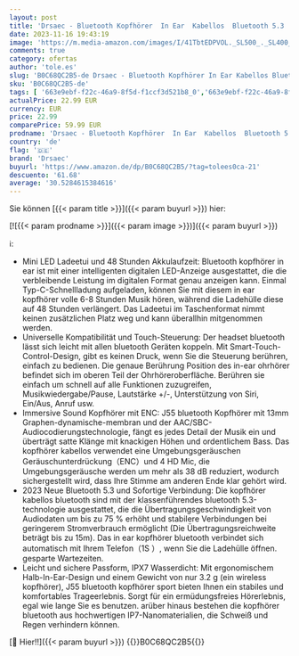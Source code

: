 ```yaml
---
layout: post
title: 'Drsaec - Bluetooth Kopfhörer  In Ear  Kabellos  Bluetooth 5.3  mit 4 Mic  2023 Neue ENC Noise Cancelling Wireless Earbuds 48H Tiefer Bass  IP7 Wasserdicht Ohrhörer LED-Anzeige USB-C'
date: 2023-11-16 19:43:19
image: 'https://m.media-amazon.com/images/I/41TbtEDPVOL._SL500_._SL400_.jpg'
comments: true
category: ofertas
author: 'tole.es'
slug: 'B0C68QC2B5-de Drsaec - Bluetooth Kopfhörer In Ear Kabellos Bluetooth 5.3...'
sku: 'B0C68QC2B5-de'
tags: [ '663e9ebf-f22c-46a9-8f5d-f1ccf3d521b8_0','663e9ebf-f22c-46a9-8f5d-f1ccf3d521b8_9901','Arborist Merchandising Root','Elektronik & Foto','Elektronik & Foto: Produkte mit Umwelt-Label','In-Ear Ohrhörer','Kopfhörer','Kopfhörer & Zubehör','Self Service','Special Features Stores','drsaec','🇩🇪', ]
actualPrice: 22.99 EUR
currency: EUR
price: 22.99
comparePrice: 59.99 EUR
prodname: 'Drsaec - Bluetooth Kopfhörer  In Ear  Kabellos  Bluetooth 5.3  mit 4 Mic  2023 Neue ENC Noise Cancelling Wireless Earbuds 48H Tiefer Bass  IP7 Wasserdicht Ohrhörer LED-Anzeige USB-C'
country: 'de'
flag: '🇩🇪'
brand: 'Drsaec'
buyurl: 'https://www.amazon.de/dp/B0C68QC2B5/?tag=tolees0ca-21'
descuento: '61.68'
average: '30.5284615384616'
---
```


Sie können [{{< param title >}}]({{< param buyurl >}}) hier:

[![{{< param prodname >}}]({{< param image >}})]({{< param buyurl >}})

ℹ️:

- Mini LED Ladeetui und 48 Stunden Akkulaufzeit: Bluetooth kopfhörer in ear ist mit einer intelligenten digitalen LED-Anzeige ausgestattet, die die verbleibende Leistung im digitalen Format genau anzeigen kann. Einmal Typ-C-Schnellladung aufgeladen, können Sie mit diesem in ear kopfhörer volle 6-8 Stunden Musik hören, während die Ladehülle diese auf 48 Stunden verlängert. Das Ladeetui im Taschenformat nimmt keinen zusätzlichen Platz weg und kann überallhin mitgenommen werden.
- Universelle Kompatibilität und Touch-Steuerung: Der headset bluetooth lässt sich leicht mit allen bluetooth Geräten koppeln. Mit Smart-Touch-Control-Design, gibt es keinen Druck, wenn Sie die Steuerung berühren, einfach zu bedienen. Die genaue Berührung Position des in-ear ohrhörer befindet sich im oberen Teil der Ohrhöreroberfläche. Berühren sie einfach um schnell auf alle Funktionen zuzugreifen, Musikwiedergabe/Pause, Lautstärke +/-, Unterstützung von Siri, Ein/Aus, Anruf usw.
- Immersive Sound Kopfhörer mit ENC: J55 bluetooth Kopfhörer mit 13mm Graphen-dynamische-membran und der AAC/SBC-Audiocodierungstechnologie, fängt es jedes Detail der Musik ein und überträgt satte Klänge mit knackigen Höhen und ordentlichem Bass. Das kopfhörer kabellos verwendet eine Umgebungsgeräuschen Geräuschunterdrückung（ENC）und 4 HD Mic, die Umgebungsgeräusche werden um mehr als 38 dB reduziert, wodurch sichergestellt wird, dass Ihre Stimme am anderen Ende klar gehört wird.
- 2023 Neue Bluetooth 5.3 und Sofortige Verbindung: Die kopfhörer kabellos bluetooth sind mit der klassenführendes bluetooth 5.3-technologie ausgestattet, die die Übertragungsgeschwindigkeit von Audiodaten um bis zu 75 % erhöht und stabilere Verbindungen bei geringerem Stromverbrauch ermöglicht (Die Übertragungsreichweite beträgt bis zu 15m). Das in ear kopfhörer bluetooth verbindet sich automatisch mit Ihrem Telefon（1S ）, wenn Sie die Ladehülle öffnen. gesparte Wartezeiten.
- Leicht und sichere Passform, IPX7 Wasserdicht: Mit ergonomischem Halb-In-Ear-Design und einem Gewicht von nur 3.2 g (ein wireless kopfhörer), J55 bluetooth kopfhörer sport bieten Ihnen ein stabiles und komfortables Trageerlebnis. Sorgt für ein ermüdungsfreies Hörerlebnis, egal wie lange Sie es benutzen. arüber hinaus bestehen die kopfhörer bluetooth aus hochwertigen IP7-Nanomaterialien, die Schweiß und Regen verhindern können.

[🛒 Hier!!]({{< param buyurl >}})
{{<world>}}B0C68QC2B5{{</world>}}
